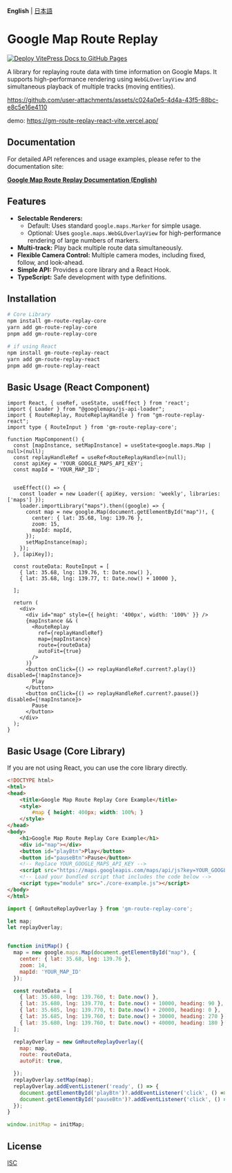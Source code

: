 **English** | [日本語](./README.ja.md)

# Google Map Route Replay

[![Deploy VitePress Docs to GitHub Pages](https://github.com/skyt-a/gm-route-replay/actions/workflows/deploy-docs.yml/badge.svg)](https://github.com/skyt-a/gm-route-replay/actions/workflows/deploy-docs.yml)

A library for replaying route data with time information on Google Maps.
It supports high-performance rendering using `WebGLOverlayView` and simultaneous playback of multiple tracks (moving entities).

https://github.com/user-attachments/assets/c024a0e5-4d4a-43f5-88bc-e8c5e16e4110

demo: https://gm-route-replay-react-vite.vercel.app/

## Documentation

For detailed API references and usage examples, please refer to the documentation site:

**[Google Map Route Replay Documentation (English)](https://skyt-a.github.io/gm-route-replay/en/)**

## Features

*   **Selectable Renderers:**
    *   Default: Uses standard `google.maps.Marker` for simple usage.
    *   Optional: Uses `google.maps.WebGLOverlayView` for high-performance rendering of large numbers of markers.
*   **Multi-track:** Play back multiple route data simultaneously.
*   **Flexible Camera Control:** Multiple camera modes, including fixed, follow, and look-ahead.
*   **Simple API:** Provides a core library and a React Hook.
*   **TypeScript:** Safe development with type definitions.

## Installation

```bash
# Core Library
npm install gm-route-replay-core
yarn add gm-route-replay-core
pnpm add gm-route-replay-core

# if using React
npm install gm-route-replay-react
yarn add gm-route-replay-react
pnpm add gm-route-replay-react
```

## Basic Usage (React Component)

```tsx
import React, { useRef, useState, useEffect } from 'react';
import { Loader } from "@googlemaps/js-api-loader";
import { RouteReplay, RouteReplayHandle } from "gm-route-replay-react";
import type { RouteInput } from 'gm-route-replay-core';

function MapComponent() {
  const [mapInstance, setMapInstance] = useState<google.maps.Map | null>(null);
  const replayHandleRef = useRef<RouteReplayHandle>(null);
  const apiKey = 'YOUR_GOOGLE_MAPS_API_KEY';
  const mapId = 'YOUR_MAP_ID';


  useEffect(() => {
    const loader = new Loader({ apiKey, version: 'weekly', libraries: ['maps'] });
    loader.importLibrary("maps").then((google) => {
      const map = new google.Map(document.getElementById("map")!, {
        center: { lat: 35.68, lng: 139.76 },
        zoom: 15,
        mapId: mapId,
      });
      setMapInstance(map);
    });
  }, [apiKey]);

  const routeData: RouteInput = [
    { lat: 35.68, lng: 139.76, t: Date.now() },
    { lat: 35.68, lng: 139.77, t: Date.now() + 10000 },

  ];

  return (
    <div>
      <div id="map" style={{ height: '400px', width: '100%' }} />
      {mapInstance && (
        <RouteReplay
          ref={replayHandleRef}
          map={mapInstance}
          route={routeData}
          autoFit={true}
        />
      )}
      <button onClick={() => replayHandleRef.current?.play()} disabled={!mapInstance}>
        Play
      </button>
      <button onClick={() => replayHandleRef.current?.pause()} disabled={!mapInstance}>
        Pause
      </button>
    </div>
  );
}
```

## Basic Usage (Core Library)

If you are not using React, you can use the core library directly.

```html
<!DOCTYPE html>
<html>
<head>
    <title>Google Map Route Replay Core Example</title>
    <style>
        #map { height: 400px; width: 100%; }
    </style>
</head>
<body>
    <h1>Google Map Route Replay Core Example</h1>
    <div id="map"></div>
    <button id="playBtn">Play</button>
    <button id="pauseBtn">Pause</button>
    <!-- Replace YOUR_GOOGLE_MAPS_API_KEY -->
    <script src="https://maps.googleapis.com/maps/api/js?key=YOUR_GOOGLE_MAPS_API_KEY&callback=initMap&libraries=geometry&v=weekly" defer></script>
    <!-- Load your bundled script that includes the code below -->
    <script type="module" src="./core-example.js"></script> 
</body>
</html>
```

```javascript:core-example.js
import { GmRouteReplayOverlay } from 'gm-route-replay-core';

let map;
let replayOverlay;


function initMap() {
  map = new google.maps.Map(document.getElementById("map"), {
    center: { lat: 35.68, lng: 139.76 },
    zoom: 14,
    mapId: 'YOUR_MAP_ID' 
  });

  const routeData = [
    { lat: 35.680, lng: 139.760, t: Date.now() },
    { lat: 35.680, lng: 139.770, t: Date.now() + 10000, heading: 90 },
    { lat: 35.685, lng: 139.770, t: Date.now() + 20000, heading: 0 },
    { lat: 35.685, lng: 139.760, t: Date.now() + 30000, heading: 270 },
    { lat: 35.680, lng: 139.760, t: Date.now() + 40000, heading: 180 },
  ];

  replayOverlay = new GmRouteReplayOverlay({
    map: map,
    route: routeData,
    autoFit: true,

  });
  replayOverlay.setMap(map);
  replayOverlay.addEventListener('ready', () => {
    document.getElementById('playBtn')?.addEventListener('click', () => replayOverlay?.play());
    document.getElementById('pauseBtn')?.addEventListener('click', () => replayOverlay?.pause());
  });
}

window.initMap = initMap;
```

## License

[ISC](./LICENSE)
